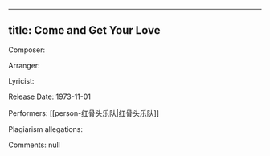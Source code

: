
---
title: Come and Get Your Love
---
Composer: 

Arranger: 

Lyricist: 

Release Date: 1973-11-01

Performers: [[person-红骨头乐队|红骨头乐队]]

Plagiarism allegations:


Comments:
null
